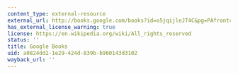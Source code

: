 ```yaml
---
content_type: external-resource
external_url: http://books.google.com/books?id=o5jqijleJT4C&pg=PAfrontcover
has_external_license_warning: true
license: https://en.wikipedia.org/wiki/All_rights_reserved
status: ''
title: Google Books
uid: a0824dd2-1e29-424d-839b-b960143d3102
wayback_url: ''
---
```

